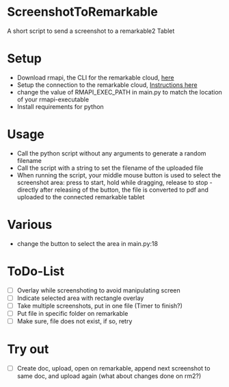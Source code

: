 # ScreenshotToRemarkable
A short script to send a screenshot to a remarkable2 Tablet

# Setup
- Download rmapi, the CLI for the remarkable cloud, [here](https://github.com/juruen/rmapi)
- Setup the connection to the remarkable cloud, [Instructions here](https://github.com/juruen/rmapi/blob/master/docs/tutorial-print-macosx.md)
- change the value of RMAPI_EXEC_PATH in main.py to match the location of your rmapi-executable
- Install requirements for python

# Usage
- Call the python script without any arguments to generate a random filename
- Call the script with a string to set the filename of the uploaded file
- When running the script, your middle mouse button is used to select the screenshot area: press to start, hold while dragging, release to stop - directly after releasing of the button, the file is converted to pdf and uploaded to the connected remarkable tablet

# Various
- change the button to select the area in main.py:18

# ToDo-List
- [ ] Overlay while screenshoting to avoid manipulating screen
- [ ] Indicate selected area with rectangle overlay
- [ ] Take multiple screenshots, put in one file (Timer to finish?)
- [ ] Put file in specific folder on remarkable
- [ ] Make sure, file does not exist, if so, retry

# Try out
- [ ] Create doc, upload, open on remarkable, append next screenshot to same doc, and upload again (what about changes done on rm2?)
